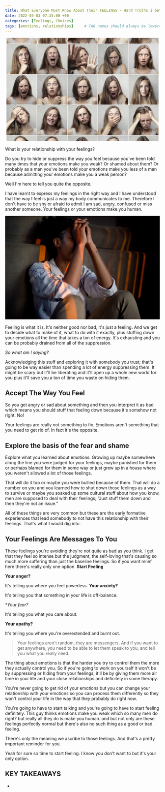 ```yaml
---
title: What Everyone Must Know About Their FEELINGS - Hard Truths I bet You Didn't Consider
date: 2022-05-03 07:35:00 +00
categories: [Feelings, Choices]
tags: [emotions, relationships]     # TAG names should always be lowercase
---
```


![feelings](/assets/img/feelings-emotions.png)

What is your relationship with your feelings?

Do you try to hide or suppress the way you feel because you've been told many times that your emotions make you weak? Or shamed about them? Or probably as a man you've been told your emotions make you less of a man because admitting your emotions make you a weak person?

Well I'm here to tell you quite the opposite.

I have learnt to express my feelings in the right way and I have understood that the way I feel is just a way my body communicates to me. Therefore I don't have to be shy or afraid to admit I am sad, angry, confused or miss another someone. Your feelings or your emotions make you human.

![just feelings](/assets/img/just-feelings.png)

Feeling is what it is. It's neither good nor bad, it's just a feeling. And we get to decide what to make of it, what to do with it exactly, plus stuffing down your emotions all the time that takes a ton of energy. It's exhausting and you can be probably drained from all of the suppression.

*So what am I saying?*

Acknowledging this stuff and exploring it with somebody you trust; that's going to be way easier than spending a lot of energy suppressing them. It might be scary but it'll be liberating and it'll open up a whole new world for you plus it'll save you a ton of time you waste on hiding them.

## Accept The Way You Feel

So you get angry or sad about something and then you interpret it as bad which means you should stuff that feeling down because it's somehow not right. No!

Your feelings are really not something to fix. Emotions aren't something that you need to get rid of. In fact it's the opposite.

## Explore the basis of the fear and shame

Explore what you learned about emotions. Growing up maybe somewhere along the line you were judged for your feelings, maybe punished for them or perhaps blamed for them in some way or just grew up in a house where you weren't allowed a lot of those feelings. 

That will do it too or maybe you were bullied because of them. That will do a number on you and you learned how to shut down those feelings as a way to survive or maybe you soaked up some cultural stuff about how you know, men are supposed to deal with their feelings; “Just stuff them down and then they're not an issue.” 

All of these things are very common but these are the early formative experiences that lead somebody to not have this relationship with their feelings. That's what I would dig into.

## Your Feelings Are Messages To You

These feelings you're avoiding they're not quite as bad as you think. I get that they feel so intense but the judgment, the self-loving that's causing so much more suffering than just the baseline feelings. So if you want relief here there's really only one option. **Start Feeling**

**Your anger?**

It's telling you where you feel powerless. 
**Your anxiety?**

It's telling you that something in your life is off-balance.

**Your fear?*

It's telling you what you care about.

**Your apathy?**

It's telling you where you're overextended and burnt out.

> Your feelings aren't random, they are messengers. And if you want to get anywhere, you need to be able to let them speak to you, and tell you what you really need.

The thing about emotions is that the harder you try to control them the more they actually control you. So if you're going to work on yourself it won't be by suppressing or hiding from your feelings, it'll be by giving them more air time in your life and your close relationships and definitely in some therapy.

You're never going to get rid of your emotions but you can change your relationship with your emotions so you can process them differently so they won't control your life in the way that they probably do right now.

You're going to have to start talking and you're going to have to start feeling definitely. This guy thinks emotions make you weak which so many men do right? but really all they do is make you human. and but not only are these feelings perfectly normal but there's also no such thing as a good or bad feeling.

There's only the meaning we ascribe to those feelings. And that's a pretty important reminder for you.

Yeah for sure so time to start feeling. I know you don't want to but it's your only option.


## KEY TAKEAWAYS

- 
